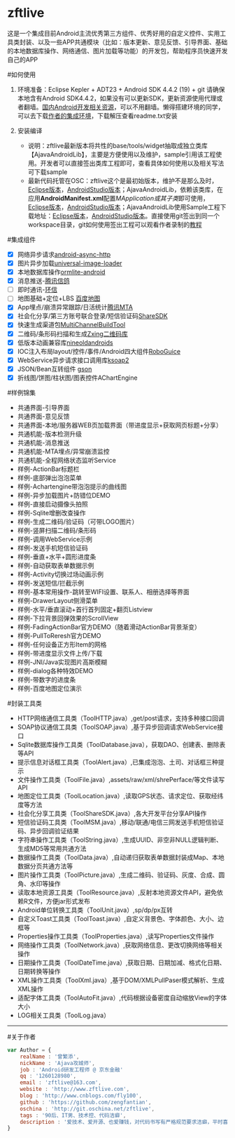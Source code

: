 # zftlive

这是一个集成目前Android主流优秀第三方组件、优秀好用的自定义控件、实用工具类封装、以及一些APP共通模块（比如：版本更新、意见反馈、引导界面、基础的本地数据库操作、网络通信、图片加载等功能）的开发包，帮助程序员快速开发自己的APP

#如何使用

 1. 环境准备：Eclipse Kepler  + ADT23 + Android SDK 4.4.2 (19) + git 
   请确保本地含有Android SDK4.4.2，如果没有可以更新SDK，更新资源使用代理或者翻墙。[国内Android开发相关资源][15]，可以不用翻墙。懒得搭建环境的同学，可以去下载[作者的集成环境][16]，下载解压查看readme.txt安装 

 2. 安装编译
    - 说明：zftlive最新版本将共性的base/tools/widget抽取成独立类库【AjavaAndroidLib】，主要是方便使用以及维护，sample引用该工程使用。开发者可以直接签出类库工程即可，查看具体如何使用以及相关写法可下载sample
    - 最新代码托管在OSC：zftlive这个是最初始版本，维护不是那么及时，[Eclipse版本][17]，[AndroidStudio版本][18]；AjavaAndroidLib，依赖该类库，在应用**AndroidManifest.xml**配置*MApplication或其子类*即可使用，[Eclipse版本][19]，[AndroidStudio版本][20]；AjavaAndroidLib使用Sample工程下载地址：[Eclipse版本][21]，[AndroidStudio版本][22]。直接使用git签出到同一个workspace目录，git如何使用签出工程可以观看作者录制的[教程][23]

#集成组件

 - [x] 网络异步请求[android-async-http][1]
 - [x] 图片异步加载[universal-image-loader][2]
 - [x] 本地数据库操作[ormlite-android][3]
 - [x] 消息推送-[腾讯信鸽][4]
 - [ ] 即时通讯-[环信][5]
 - [ ] 地图基础+定位+LBS [百度地图][6]
 - [x] App埋点/崩溃异常跟踪/日活统计[腾讯MTA][7]
 - [x] 社会化分享/第三方账号联合登录/短信验证码[ShareSDK][8]
 - [x] 快速生成渠道包[MultiChannelBuildTool][9]
 - [x] 二维码/条形码扫描和生成[Zxing二维码库][10]
 - [x] 低版本动画兼容库[nineoldandroids][11]
 - [x] IOC注入布局layout/控件/事件/Android四大组件[RoboGuice][12]
 - [x] WebService异步请求接口调用库[ksoap2][13]
 - [x] JSON/Bean互转组件 [gson][14]
 - [x] 折线图/饼图/柱状图/图表控件AChartEngine

#样例锦集

 - 共通界面-引导界面
 - 共通界面-意见反馈
 - 共通界面-本地/服务器WEB页加载界面（带进度显示+获取网页标题+分享）
 - 共通机能-版本检测升级
 - 共通机能-消息推送
 - 共通机能-MTA埋点/异常崩溃监控
 - 共通机能-全程网络状态监听Service
 - 样例-ActionBar标题栏
 - 样例-底部弹出泡泡菜单
 - 样例-Achartengine带泡泡提示的曲线图
 - 样例-异步加载图片+防错位DEMO
 - 样例-直接启动摄像头拍照
 - 样例-Sqlite增删改查操作
 - 样例-生成二维码/验证码（可带LOGO图片）
 - 样例-竖屏扫描二维码/条形码
 - 样例-调用WebService示例
 - 样例-发送手机短信验证码
 - 样例-垂直+水平+圆形进度条
 - 样例-自动获取表单数据示例
 - 样例-Activity切换过场动画示例
 - 样例-发送短信/拦截示例
 - 样例-基本常用操作-跳转至WIFI设置、联系人、相册选择等界面
 - 样例-DrawerLayout侧滑菜单
 - 样例-水平/垂直滚动+首行首列固定+翻页Listview
 - 样例-下拉背景回弹效果的ScrollView
 - 样例-FadingActionBar官方DEMO（随着滑动ActionBar背景渐变）
 - 样例-PullToReresh官方DEMO
 - 样例-任何设备正方形Item的网格
 - 样例-带进度显示文件上传/下载
 - 样例-JNI/Java实现图片高斯模糊
 - 样例-dialog各种特效DEMO
 - 样例-带数字的进度条
 - 样例-百度地图定位演示

#封装工具类

 - HTTP网络通信工具类（ToolHTTP.java）,get/post请求，支持多种接口回调
 - SOAP协议通信工具类（ToolSOAP.java）,基于异步回调请求WebService接口
 - Sqlite数据库操作工具类（ToolDatabase.java），获取DAO、创建表、删除表等API
 - 提示信息对话框工具类（ToolAlert.java）,已集成泡泡、土司、对话框三种提示
 - 文件操作工具类（ToolFile.java）,assets/raw/xml/shrePerface/等文件读写API
 - 地图定位工具类（ToolLocation.java）,读取GPS状态、请求定位、获取经纬度等方法
 - 社会化分享工具类（ToolShareSDK.java）,各大开发平台分享API操作
 - 短信验证码工具类（ToolMSM.java）,移动/联通/电信三网发送手机短信验证码、异步回调验证结果
 - 字符串操作工具类（ToolString.java）,生成UUID、非空非NULL逻辑判断、生成MD5等常用共通方法
 - 数据操作工具类（ToolData.java）,自动递归获取表单数据封装成Map、本地数据分页共通方法等
 - 图片操作工具类（ToolPicture.java）,生成二维码、验证码、灰度、合成、圆角、水印等操作
 - 读取本地资源工具类（ToolResource.java）,反射本地资源文件API，避免依赖R文件，方便jar形式发布
 - Android单位转换工具类（ToolUnit.java）,sp/dp/px互转
 - 自定义Toast工具类（ToolToast.java）,自定义背景色、字体颜色、大小、边框等
 - Properties操作工具类（ToolProperties.java）,读写Properties文件操作
 - 网络操作工具类（ToolNetwork.java）,获取网络信息、更改切换网络等相关操作
 - 日期操作工具类（ToolDateTime.java）,获取日期、日期加减、格式化日期、日期转换等操作
 - XML操作工具类（ToolXml.java）,基于DOM/XMLPullPaser模式解析、生成XML操作
 - 适配字体工具类（ToolAutoFit.java）,代码根据设备密度自动缩放View的字体大小
 - LOG相关工具类（ToolLog.java） 

----------
#关于作者

```javascript
var Author = {
    realName : '曾繁添',
    nickName : 'Ajava攻城师',
    job : 'Android研发工程师 @ 京东金融'
    qq : '1260128980',
    email : 'zftlive@163.com',
    website : 'http://www.zftlive.com',
    blog : 'http://www.cnblogs.com/fly100',
    github : 'https://github.com/zengfantian',
    oschina : 'http://git.oschina.net/zftlive',
    tags : '90后、IT男、技术控、代码洁癖',
    description : '爱技术、爱开源、也爱赚钱，对代码书写有严格规范要求洁癖，平时喜欢看看开源项目、SDK相关源代码'
}
```

[1]: https://github.com/loopj/android-async-http
[2]: https://github.com/nostra13/Android-Universal-Image-Loader
[3]: http://ormlite.com/
[4]: http://xg.qq.com/xg/
[5]: http://www.easemob.com/sdk/
[6]: http://developer.baidu.com/map/
[7]: http://mta.qq.com/
[8]: http://mob.com/
[9]: http://git.oschina.net/zftlive/zftlive/tree/master/python
[10]: https://github.com/zxing/zxing/
[11]: https://github.com/JakeWharton/NineOldAndroids
[12]: http://code.google.com/p/google-guice/
[13]: https://github.com/simpligility/ksoap2-android
[14]: code.google.com/p/google-gson/downloads/list
[15]: http://www.androiddevtools.cn/
[16]: http://yun.baidu.com/share/link?shareid=42299917&uk=705493881
[17]: http://git.oschina.net/zftlive/zftlive
[18]: http://git.oschina.net/zftlive/gradle-zftlive
[19]: http://git.oschina.net/zftlive/AjavaAndroidLib
[20]: http://git.oschina.net/zftlive/gradle-ajavasample/tree/master/AjavaAndroidLib
[21]: http://git.oschina.net/zftlive/AjavaAndroidSample
[22]: http://git.oschina.net/zftlive/gradle-ajavasample
[23]: http://yun.baidu.com/share/link?shareid=1394255543&uk=705493881